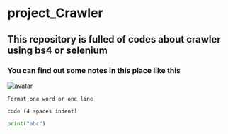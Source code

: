 # project_Crawler
## This repository is fulled of codes about crawler using bs4 or selenium
### You can find out some notes in this place like this 
![avatar](/Users/Kevinsky/eg.png)

`Format one word or one line`

    code (4 spaces indent)

```python
print("abc")
```
